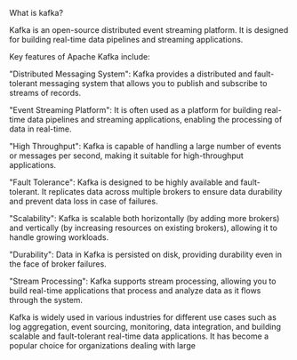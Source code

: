 What is kafka?

Kafka is an open-source distributed event streaming platform. It is designed for building real-time data pipelines and streaming applications.

Key features of Apache Kafka include:

"Distributed Messaging System": Kafka provides a distributed and fault-tolerant messaging system that allows you to publish and subscribe to streams of records.

"Event Streaming Platform": It is often used as a platform for building real-time data pipelines and streaming applications, enabling the processing of data in real-time.

"High Throughput": Kafka is capable of handling a large number of events or messages per second, making it suitable for high-throughput applications.

"Fault Tolerance": Kafka is designed to be highly available and fault-tolerant. It replicates data across multiple brokers to ensure data durability and prevent data loss in case of failures.

"Scalability": Kafka is scalable both horizontally (by adding more brokers) and vertically (by increasing resources on existing brokers), allowing it to handle growing workloads.

"Durability": Data in Kafka is persisted on disk, providing durability even in the face of broker failures.

"Stream Processing": Kafka supports stream processing, allowing you to build real-time applications that process and analyze data as it flows through the system.

Kafka is widely used in various industries for different use cases such as log aggregation, event sourcing, monitoring, data integration, and building scalable and fault-tolerant real-time data applications. It has become a popular choice for organizations dealing with large